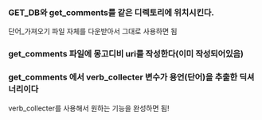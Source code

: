 ### GET_DB와 get_comments를 같은 디렉토리에 위치시킨다.
단어_가져오기 파일 자체를 다운받아서 그대로 사용하면 됨

### get_comments 파일에 몽고디비 uri를 작성한다(이미 작성되어있음)

### get_comments 에서 verb_collecter 변수가 용언(단어)을 추출한 딕셔너리이다
verb_collecter를 사용해서 원하는 기능을 완성하면 됨!
